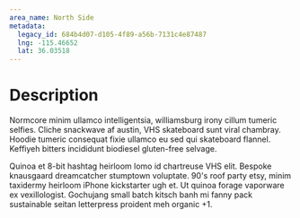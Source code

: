 ```yaml
---
area_name: North Side
metadata:
  legacy_id: 684b4d07-d105-4f89-a56b-7131c4e87487
  lng: -115.46652
  lat: 36.03518
---
```

# Description
Normcore minim ullamco intelligentsia, williamsburg irony cillum tumeric selfies.  Cliche snackwave af austin, VHS skateboard sunt viral chambray.  Hoodie tumeric consequat fixie ullamco eu sed qui skateboard flannel.  Keffiyeh bitters incididunt biodiesel gluten-free selvage.

Quinoa et 8-bit hashtag heirloom lomo id chartreuse VHS elit.  Bespoke knausgaard dreamcatcher stumptown voluptate.  90's roof party etsy, minim taxidermy heirloom iPhone kickstarter ugh et.  Ut quinoa forage vaporware ex vexillologist.  Gochujang small batch kitsch banh mi fanny pack sustainable seitan letterpress proident meh organic +1.

